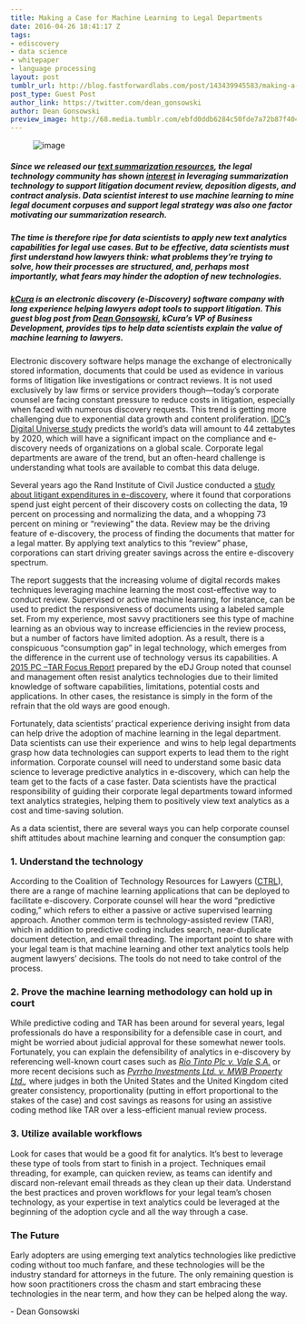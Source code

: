 ```yaml
---
title: Making a Case for Machine Learning to Legal Departments
date: 2016-04-26 18:41:17 Z
tags:
- ediscovery
- data science
- whitepaper
- language processing
layout: post
tumblr_url: http://blog.fastforwardlabs.com/post/143439945583/making-a-case-for-machine-learning-to-legal
post_type: Guest Post
author_link: https://twitter.com/dean_gonsowski
author: Dean Gonsowski
preview_image: http://68.media.tumblr.com/ebfd0ddb6284c50fde7a72b87f40462d/tumblr_inline_o69786Qw561ta78fg_540.jpg
---
```


<figure data-orig-width="550" data-orig-height="394" class="tmblr-full"><img src="http://68.media.tumblr.com/ebfd0ddb6284c50fde7a72b87f40462d/tumblr_inline_o69786Qw561ta78fg_540.jpg" alt="image" data-orig-width="550" data-orig-height="394"/></figure>

##### Since we released our <a href="http://blog.fastforwardlabs.com/2016/04/11/new-tools-to-summarize-text.html">text summarization resources</a>, the legal technology community has shown <a href="https://twitter.com/MMBues/status/724939065645273089">interest</a> in leveraging summarization technology to support litigation document review, deposition digests, and contract analysis. Data scientist interest to use machine learning to mine legal document corpuses and support legal strategy was also one factor motivating our summarization research.

##### The time is therefore ripe for data scientists to apply new text analytics capabilities for legal use cases. But to be effective, data scientists must first understand how lawyers think: what problems they’re trying to solve, how their processes are structured, and, perhaps most importantly, what fears may hinder the adoption of new technologies.

##### <a href="https://www.kcura.com/">kCura</a> is an electronic discovery (e-Discovery) software company with long experience helping lawyers adopt tools to support litigation. This guest blog post from <a href="https://twitter.com/dean_gonsowski">Dean Gonsowski</a>, kCura’s VP of Business Development, provides tips to help data scientists explain the value of machine learning to lawyers.

<p>Electronic discovery software helps manage the exchange of electronically stored information, documents that could be used as evidence in various forms of litigation like investigations or contract reviews. It is not used exclusively by law firms or service providers though—today’s corporate counsel are facing constant pressure to reduce costs in litigation, especially when faced with numerous discovery requests. This trend is getting more challenging due to exponential data growth and content proliferation. <a href="https://www.emc.com/collateral/analyst-reports/idc-the-digital-universe-in-2020.pdf">IDC’s Digital Universe study</a> predicts the world&rsquo;s data will amount to 44 zettabytes by 2020, which will have a significant impact on the compliance and e-discovery needs of organizations on a global scale. Corporate legal departments are aware of the trend, but an often-heard challenge is understanding what tools are available to combat this data deluge. </p><p>Several years ago the Rand Institute of Civil Justice conducted a <a href="http://www.rand.org/content/dam/rand/pubs/monographs/2012/RAND_MG1208.pdf">study about litigant expenditures in e-discovery</a>, where it found that corporations spend just eight percent of their discovery costs on collecting the data, 19 percent on processing and normalizing the data, and a whopping 73 percent on mining or “reviewing” the data. Review may be the driving feature of e-discovery, the process of finding the documents that matter for a legal matter. By applying text analytics to this “review” phase, corporations can start driving greater savings across the entire e-discovery spectrum. </p><p>The report suggests that the increasing volume of digital records makes techniques leveraging machine learning the most cost-effective way to conduct review. Supervised or active machine learning, for instance, can be used to predict the responsiveness of documents using a labeled sample set. From my experience, most savvy practitioners see this type of machine learning as an obvious way to increase efficiencies in the review process, but a number of factors have limited adoption. As a result, there is a conspicuous “consumption gap” in legal technology, which emerges from the difference in the current use of technology versus its capabilities. A <a href="http://ediscoveryjournal.com/research?search=eDJ%202015%20PC-TAR%20Focus%20Report">2015 PC –TAR Focus Report</a> prepared by the eDJ Group noted that counsel and management often resist analytics technologies due to their limited knowledge of software capabilities, limitations, potential costs and applications. In other cases, the resistance is simply in the form of the refrain that the old ways are good enough.</p><p>Fortunately, data scientists’ practical experience deriving insight from data can help drive the adoption of machine learning in the legal department. Data scientists can use their experience  and wins to help legal departments grasp how data technologies can support experts to lead them to the right information. Corporate counsel will need to understand some basic data science to leverage predictive analytics in e-discovery, which can help the team get to the facts of a case faster. Data scientists have the practical responsibility of guiding their corporate legal departments toward informed text analytics strategies, helping them to positively view text analytics as a cost and time-saving solution.</p><p>As a data scientist, there are several ways you can help corporate counsel shift attitudes about machine learning and conquer the consumption gap:</p>

### 1.	Understand the technology

<p>According to the Coalition of Technology Resources for Lawyers (<a href="http://524.ada.myftpupload.com/wp-content/uploads/2014/07/Guidelines-Regarding-the-Use-of-Predictive-Coding.docx">CTRL</a>), there are a range of machine learning applications that can be deployed to facilitate e-discovery. Corporate counsel will hear the word “predictive coding,” which refers to either a passive or active supervised learning approach. Another common term is technology-assisted review (TAR), which in addition to predictive coding includes search, near-duplicate document detection, and email threading. The important point to share with your legal team is that machine learning and other text analytics tools help augment lawyers’ decisions. The tools do not need to take control of the process.</p>

### 2.	Prove the machine learning methodology can hold up in court

<p>While predictive coding and TAR has been around for several years, legal professionals do have a responsibility for a defensible case in court, and might be worried about judicial approval for these somewhat newer tools. Fortunately, you can explain the defensibility of analytics in e-discovery by referencing well-known court cases such as <a href="http://blog.kcura.com/relativity/blog/more-da-silva-3-takeaways-from-judge-pecks-rio-tinto-opinion"><i>Rio Tinto Plc v. Vale S.A.</i></a><i> </i>or more recent decisions such as <a href="http://blog.kcura.com/relativity/blog/case-law-update-the-uk-joins-the-u.s.-and-ireland-in-approving-tar"><i>Pyrrho Investments Ltd. v. MWB Property Ltd.</i></a><i>, </i>where judges in both the United States and the United Kingdom cited greater consistency, proportionality (putting in effort proportional to the stakes of the case) and cost savings as reasons for using an assistive coding method like TAR over a less-efficient manual review process.</p>

### 3.	Utilize available workflows

<p>Look for cases that would be a good fit for analytics. It’s best to leverage these type of tools from start to finish in a project. Techniques email threading, for example, can quicken review, as teams can identify and discard non-relevant email threads as they clean up their data. Understand the best practices and proven workflows for your legal team’s chosen technology, as your expertise in text analytics could be leveraged at the beginning of the adoption cycle and all the way through a case. </p>

### The Future

<p>Early adopters are using emerging text analytics technologies like predictive coding without too much fanfare, and these technologies will be the industry standard for attorneys in the future. The only remaining question is how soon practitioners cross the chasm and start embracing these technologies in the near term, and how they can be helped along the way. </p><p>- Dean Gonsowski</p>
